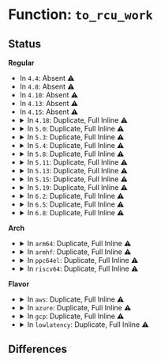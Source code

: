 # Function: <code>to_rcu_work</code>

## Status
<b>Regular</b>
<ul>
<li>
In <code>4.4</code>: Absent ⚠️
</li>
<li>
In <code>4.8</code>: Absent ⚠️
</li>
<li>
In <code>4.10</code>: Absent ⚠️
</li>
<li>
In <code>4.13</code>: Absent ⚠️
</li>
<li>
In <code>4.15</code>: Absent ⚠️
</li>
<li>
<details>
<summary>In <code>4.18</code>: Duplicate, Full Inline ⚠️</summary>

**Collision:** Static Duplication

**Inline:** Full

**Transformation:** False

**Instances:**

```
In kernel/cgroup/cgroup.c (ffffffff81142175)
Location: include/linux/workqueue.h:163
Inline: True
Inline callers:
  - kernel/cgroup/cgroup.c:css_free_rwork_fn
```
```
In fs/aio.c (ffffffff812f2cc5)
Location: include/linux/workqueue.h:163
Inline: True
Inline callers:
  - fs/aio.c:free_ioctx
```
</details>
</li>
<li>
<details>
<summary>In <code>5.0</code>: Duplicate, Full Inline ⚠️</summary>

**Collision:** Static Duplication

**Inline:** Full

**Transformation:** False

**Instances:**

```
In kernel/cgroup/cgroup.c (ffffffff8114dbf5)
Location: include/linux/workqueue.h:163
Inline: True
Inline callers:
  - kernel/cgroup/cgroup.c:css_free_rwork_fn
```
```
In fs/aio.c (ffffffff81307a35)
Location: include/linux/workqueue.h:163
Inline: True
Inline callers:
  - fs/aio.c:free_ioctx
```
```
In block/partition-generic.c (ffffffff814b37d5)
Location: include/linux/workqueue.h:163
Inline: True
Inline callers:
  - block/partition-generic.c:delete_partition_work_fn
```
</details>
</li>
<li>
<details>
<summary>In <code>5.3</code>: Duplicate, Full Inline ⚠️</summary>

**Collision:** Static Duplication

**Inline:** Full

**Transformation:** False

**Instances:**

```
In kernel/cgroup/cgroup.c (ffffffff811599a5)
Location: include/linux/workqueue.h:163
Inline: True
Inline callers:
  - kernel/cgroup/cgroup.c:css_free_rwork_fn
```
```
In fs/aio.c (ffffffff81329515)
Location: include/linux/workqueue.h:163
Inline: True
Inline callers:
  - fs/aio.c:free_ioctx
```
```
In block/partition-generic.c (ffffffff814e1d55)
Location: include/linux/workqueue.h:163
Inline: True
Inline callers:
  - block/partition-generic.c:delete_partition_work_fn
```
</details>
</li>
<li>
<details>
<summary>In <code>5.4</code>: Duplicate, Full Inline ⚠️</summary>

**Collision:** Static Duplication

**Inline:** Full

**Transformation:** False

**Instances:**

```
In kernel/cgroup/cgroup.c (ffffffff81165625)
Location: include/linux/workqueue.h:163
Inline: True
Inline callers:
  - kernel/cgroup/cgroup.c:css_free_rwork_fn
```
```
In fs/aio.c (ffffffff8133c1c5)
Location: include/linux/workqueue.h:163
Inline: True
Inline callers:
  - fs/aio.c:free_ioctx
```
```
In block/partition-generic.c (ffffffff814fb115)
Location: include/linux/workqueue.h:163
Inline: True
Inline callers:
  - block/partition-generic.c:delete_partition_work_fn
```
</details>
</li>
<li>
<details>
<summary>In <code>5.8</code>: Duplicate, Full Inline ⚠️</summary>

**Collision:** Static Duplication

**Inline:** Full

**Transformation:** False

**Instances:**

```
In kernel/rcu/tree.c (ffffffff81133965)
Location: include/linux/workqueue.h:163
Inline: True
Inline callers:
  - kernel/rcu/tree.c:kfree_rcu_work
```
```
In kernel/cgroup/cgroup.c (ffffffff811768e5)
Location: include/linux/workqueue.h:163
Inline: True
Inline callers:
  - kernel/cgroup/cgroup.c:css_free_rwork_fn
```
```
In fs/aio.c (ffffffff81377695)
Location: include/linux/workqueue.h:163
Inline: True
Inline callers:
  - fs/aio.c:free_ioctx
```
```
In block/partitions/core.c (ffffffff8155d055)
Location: include/linux/workqueue.h:163
Inline: True
Inline callers:
  - block/partitions/core.c:hd_struct_free_work
```
</details>
</li>
<li>
<details>
<summary>In <code>5.11</code>: Duplicate, Full Inline ⚠️</summary>

**Collision:** Static Duplication

**Inline:** Full

**Transformation:** False

**Instances:**

```
In kernel/rcu/tree.c (ffffffff8112f83c)
Location: include/linux/workqueue.h:163
Inline: True
Inline callers:
  - kernel/rcu/tree.c:kfree_rcu_work
```
```
In kernel/cgroup/cgroup.c (ffffffff811735c5)
Location: include/linux/workqueue.h:163
Inline: True
Inline callers:
  - kernel/cgroup/cgroup.c:css_free_rwork_fn
```
```
In fs/aio.c (ffffffff81384ff5)
Location: include/linux/workqueue.h:163
Inline: True
Inline callers:
  - fs/aio.c:free_ioctx
```
```
In drivers/acpi/osl.c (ffffffff8169e135)
Location: include/linux/workqueue.h:163
Inline: True
Inline callers:
  - drivers/acpi/osl.c:acpi_os_map_remove
```
</details>
</li>
<li>
<details>
<summary>In <code>5.13</code>: Duplicate, Full Inline ⚠️</summary>

**Collision:** Static Duplication

**Inline:** Full

**Transformation:** False

**Instances:**

```
In kernel/rcu/tree.c (ffffffff8112fbcc)
Location: include/linux/workqueue.h:163
Inline: True
Inline callers:
  - kernel/rcu/tree.c:kfree_rcu_work
```
```
In kernel/cgroup/cgroup.c (ffffffff811741a5)
Location: include/linux/workqueue.h:163
Inline: True
Inline callers:
  - kernel/cgroup/cgroup.c:css_free_rwork_fn
```
```
In fs/aio.c (ffffffff8138bda5)
Location: include/linux/workqueue.h:163
Inline: True
Inline callers:
  - fs/aio.c:free_ioctx
```
```
In drivers/acpi/osl.c (ffffffff81680e75)
Location: include/linux/workqueue.h:163
Inline: True
Inline callers:
  - drivers/acpi/osl.c:acpi_os_map_remove
```
```
In net/core/skmsg.c (ffffffff81a4d6e5)
Location: include/linux/workqueue.h:163
Inline: True
Inline callers:
  - net/core/skmsg.c:sk_psock_destroy
```
</details>
</li>
<li>
<details>
<summary>In <code>5.15</code>: Duplicate, Full Inline ⚠️</summary>

**Collision:** Static Duplication

**Inline:** Full

**Transformation:** False

**Instances:**

```
In kernel/rcu/tree.c (ffffffff8115155c)
Location: include/linux/workqueue.h:158
Inline: True
Inline callers:
  - kernel/rcu/tree.c:kfree_rcu_work
```
```
In kernel/cgroup/cgroup.c (ffffffff8119b235)
Location: include/linux/workqueue.h:158
Inline: True
Inline callers:
  - kernel/cgroup/cgroup.c:css_free_rwork_fn
```
```
In fs/fs-writeback.c (ffffffff813ae555)
Location: include/linux/workqueue.h:158
Inline: True
Inline callers:
  - fs/fs-writeback.c:inode_switch_wbs_work_fn
```
```
In fs/aio.c (ffffffff813d9355)
Location: include/linux/workqueue.h:158
Inline: True
Inline callers:
  - fs/aio.c:free_ioctx
```
```
In drivers/acpi/osl.c (ffffffff816f5fc5)
Location: include/linux/workqueue.h:158
Inline: True
Inline callers:
  - drivers/acpi/osl.c:acpi_os_map_remove
```
```
In net/core/skmsg.c (ffffffff81b05da5)
Location: include/linux/workqueue.h:158
Inline: True
Inline callers:
  - net/core/skmsg.c:sk_psock_destroy
```
</details>
</li>
<li>
<details>
<summary>In <code>5.19</code>: Duplicate, Full Inline ⚠️</summary>

**Collision:** Static Duplication

**Inline:** Full

**Transformation:** False

**Instances:**

```
In kernel/rcu/tree.c (0)
Location: include/linux/workqueue.h:158
Inline: True
```
```
In kernel/cgroup/cgroup.c (0)
Location: include/linux/workqueue.h:158
Inline: True
```
```
In fs/fs-writeback.c (0)
Location: include/linux/workqueue.h:158
Inline: True
```
```
In fs/aio.c (0)
Location: include/linux/workqueue.h:158
Inline: True
```
```
In drivers/acpi/osl.c (0)
Location: include/linux/workqueue.h:158
Inline: True
```
```
In net/core/skmsg.c (0)
Location: include/linux/workqueue.h:158
Inline: True
```
</details>
</li>
<li>
<details>
<summary>In <code>6.2</code>: Duplicate, Full Inline ⚠️</summary>

**Collision:** Static Duplication

**Inline:** Full

**Transformation:** False

**Instances:**

```
In kernel/rcu/tree.c (0)
Location: include/linux/workqueue.h:158
Inline: True
```
```
In kernel/cgroup/cgroup.c (0)
Location: include/linux/workqueue.h:158
Inline: True
```
```
In fs/fs-writeback.c (0)
Location: include/linux/workqueue.h:158
Inline: True
```
```
In fs/aio.c (0)
Location: include/linux/workqueue.h:158
Inline: True
```
```
In drivers/acpi/osl.c (0)
Location: include/linux/workqueue.h:158
Inline: True
```
```
In net/core/skmsg.c (0)
Location: include/linux/workqueue.h:158
Inline: True
```
</details>
</li>
<li>
<details>
<summary>In <code>6.5</code>: Duplicate, Full Inline ⚠️</summary>

**Collision:** Static Duplication

**Inline:** Full

**Transformation:** False

**Instances:**

```
In kernel/rcu/tree.c (0)
Location: include/linux/workqueue.h:159
Inline: True
```
```
In kernel/cgroup/cgroup.c (0)
Location: include/linux/workqueue.h:159
Inline: True
```
```
In kernel/trace/trace_events_user.c (0)
Location: include/linux/workqueue.h:159
Inline: True
```
```
In fs/fs-writeback.c (0)
Location: include/linux/workqueue.h:159
Inline: True
```
```
In fs/aio.c (0)
Location: include/linux/workqueue.h:159
Inline: True
```
```
In drivers/acpi/osl.c (0)
Location: include/linux/workqueue.h:159
Inline: True
```
```
In net/core/skmsg.c (0)
Location: include/linux/workqueue.h:159
Inline: True
```
```
In net/devlink/core.c (0)
Location: include/linux/workqueue.h:159
Inline: True
```
</details>
</li>
<li>
<details>
<summary>In <code>6.8</code>: Duplicate, Full Inline ⚠️</summary>

**Collision:** Static Duplication

**Inline:** Full

**Transformation:** False

**Instances:**

```
In kernel/rcu/tree.c (0)
Location: include/linux/workqueue.h:197
Inline: True
```
```
In kernel/cgroup/cgroup.c (0)
Location: include/linux/workqueue.h:197
Inline: True
```
```
In kernel/trace/trace_events_user.c (0)
Location: include/linux/workqueue.h:197
Inline: True
```
```
In kernel/bpf/cpumap.c (0)
Location: include/linux/workqueue.h:197
Inline: True
```
```
In fs/fs-writeback.c (0)
Location: include/linux/workqueue.h:197
Inline: True
```
```
In fs/aio.c (0)
Location: include/linux/workqueue.h:197
Inline: True
```
```
In drivers/acpi/osl.c (0)
Location: include/linux/workqueue.h:197
Inline: True
```
```
In drivers/xen/events/events_base.c (0)
Location: include/linux/workqueue.h:197
Inline: True
```
```
In net/core/skmsg.c (0)
Location: include/linux/workqueue.h:197
Inline: True
```
```
In net/devlink/core.c (0)
Location: include/linux/workqueue.h:197
Inline: True
```
</details>
</li>
</ul>
<b>Arch</b>
<ul>
<li>
<details>
<summary>In <code>arm64</code>: Duplicate, Full Inline ⚠️</summary>

**Collision:** Static Duplication

**Inline:** Full

**Transformation:** False

**Instances:**

```
In kernel/cgroup/cgroup.c (ffff8000101d710c)
Location: include/linux/workqueue.h:163
Inline: True
Inline callers:
  - kernel/cgroup/cgroup.c:css_free_rwork_fn
```
```
In fs/aio.c (ffff8000103fb04c)
Location: include/linux/workqueue.h:163
Inline: True
Inline callers:
  - fs/aio.c:free_ioctx
```
```
In block/partition-generic.c (ffff8000105fcfd4)
Location: include/linux/workqueue.h:163
Inline: True
Inline callers:
  - block/partition-generic.c:delete_partition_work_fn
```
</details>
</li>
<li>
<details>
<summary>In <code>armhf</code>: Duplicate, Full Inline ⚠️</summary>

**Collision:** Static Duplication

**Inline:** Full

**Transformation:** False

**Instances:**

```
In kernel/cgroup/cgroup.c (c0419d78)
Location: include/linux/workqueue.h:163
Inline: True
Inline callers:
  - kernel/cgroup/cgroup.c:css_free_rwork_fn
```
```
In fs/aio.c (c05cf6ac)
Location: include/linux/workqueue.h:163
Inline: True
Inline callers:
  - fs/aio.c:free_ioctx
```
```
In block/partition-generic.c (c07a7954)
Location: include/linux/workqueue.h:163
Inline: True
Inline callers:
  - block/partition-generic.c:delete_partition_work_fn
```
</details>
</li>
<li>
<details>
<summary>In <code>ppc64el</code>: Duplicate, Full Inline ⚠️</summary>

**Collision:** Static Duplication

**Inline:** Full

**Transformation:** False

**Instances:**

```
In kernel/cgroup/cgroup.c (c000000000243698)
Location: include/linux/workqueue.h:163
Inline: True
Inline callers:
  - kernel/cgroup/cgroup.c:css_free_rwork_fn
```
```
In fs/aio.c (c0000000005042b4)
Location: include/linux/workqueue.h:163
Inline: True
Inline callers:
  - fs/aio.c:free_ioctx
```
```
In block/partition-generic.c (c00000000079682c)
Location: include/linux/workqueue.h:163
Inline: True
Inline callers:
  - block/partition-generic.c:delete_partition_work_fn
```
</details>
</li>
<li>
<details>
<summary>In <code>riscv64</code>: Duplicate, Full Inline ⚠️</summary>

**Collision:** Static Duplication

**Inline:** Full

**Transformation:** False

**Instances:**

```
In kernel/cgroup/cgroup.c (ffffffe0001501fc)
Location: include/linux/workqueue.h:163
Inline: True
Inline callers:
  - kernel/cgroup/cgroup.c:css_free_rwork_fn
```
```
In fs/aio.c (ffffffe0002aa952)
Location: include/linux/workqueue.h:163
Inline: True
Inline callers:
  - fs/aio.c:free_ioctx
```
```
In block/partition-generic.c (ffffffe000438d48)
Location: include/linux/workqueue.h:163
Inline: True
Inline callers:
  - block/partition-generic.c:delete_partition_work_fn
```
</details>
</li>
</ul>
<b>Flavor</b>
<ul>
<li>
<details>
<summary>In <code>aws</code>: Duplicate, Full Inline ⚠️</summary>

**Collision:** Static Duplication

**Inline:** Full

**Transformation:** False

**Instances:**

```
In kernel/cgroup/cgroup.c (ffffffff8115dc45)
Location: include/linux/workqueue.h:163
Inline: True
Inline callers:
  - kernel/cgroup/cgroup.c:css_free_rwork_fn
```
```
In fs/aio.c (ffffffff813347a5)
Location: include/linux/workqueue.h:163
Inline: True
Inline callers:
  - fs/aio.c:free_ioctx
```
```
In block/partition-generic.c (ffffffff814f36f5)
Location: include/linux/workqueue.h:163
Inline: True
Inline callers:
  - block/partition-generic.c:delete_partition_work_fn
```
</details>
</li>
<li>
<details>
<summary>In <code>azure</code>: Duplicate, Full Inline ⚠️</summary>

**Collision:** Static Duplication

**Inline:** Full

**Transformation:** False

**Instances:**

```
In kernel/cgroup/cgroup.c (ffffffff81150f25)
Location: include/linux/workqueue.h:163
Inline: True
Inline callers:
  - kernel/cgroup/cgroup.c:css_free_rwork_fn
```
```
In fs/aio.c (ffffffff81325135)
Location: include/linux/workqueue.h:163
Inline: True
Inline callers:
  - fs/aio.c:free_ioctx
```
```
In block/partition-generic.c (ffffffff814e3c05)
Location: include/linux/workqueue.h:163
Inline: True
Inline callers:
  - block/partition-generic.c:delete_partition_work_fn
```
</details>
</li>
<li>
<details>
<summary>In <code>gcp</code>: Duplicate, Full Inline ⚠️</summary>

**Collision:** Static Duplication

**Inline:** Full

**Transformation:** False

**Instances:**

```
In kernel/cgroup/cgroup.c (ffffffff8115ba15)
Location: include/linux/workqueue.h:163
Inline: True
Inline callers:
  - kernel/cgroup/cgroup.c:css_free_rwork_fn
```
```
In fs/aio.c (ffffffff81332275)
Location: include/linux/workqueue.h:163
Inline: True
Inline callers:
  - fs/aio.c:free_ioctx
```
```
In block/partition-generic.c (ffffffff814ef785)
Location: include/linux/workqueue.h:163
Inline: True
Inline callers:
  - block/partition-generic.c:delete_partition_work_fn
```
</details>
</li>
<li>
<details>
<summary>In <code>lowlatency</code>: Duplicate, Full Inline ⚠️</summary>

**Collision:** Static Duplication

**Inline:** Full

**Transformation:** False

**Instances:**

```
In kernel/cgroup/cgroup.c (ffffffff81168ad5)
Location: include/linux/workqueue.h:163
Inline: True
Inline callers:
  - kernel/cgroup/cgroup.c:css_free_rwork_fn
```
```
In fs/aio.c (ffffffff813447c5)
Location: include/linux/workqueue.h:163
Inline: True
Inline callers:
  - fs/aio.c:free_ioctx
```
```
In block/partition-generic.c (ffffffff81508815)
Location: include/linux/workqueue.h:163
Inline: True
Inline callers:
  - block/partition-generic.c:delete_partition_work_fn
```
</details>
</li>
</ul>

## Differences
